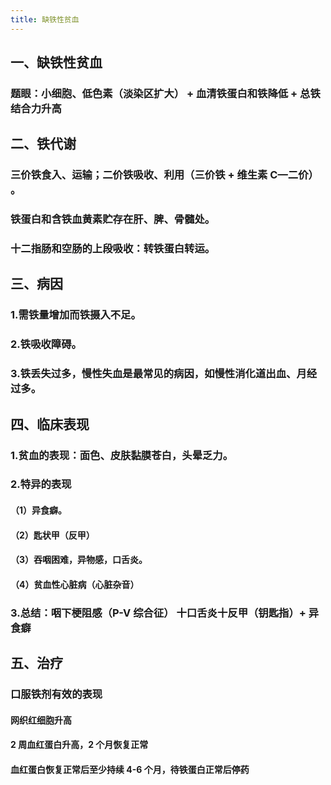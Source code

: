 ```yaml
---
title: 缺铁性贫血
---
```


## 一、缺铁性贫血
### 题眼：小细胞、低色素（淡染区扩大） + 血清铁蛋白和铁降低 + 总铁结合力升高

## 二、铁代谢
### 三价铁食入、运输；二价铁吸收、利用（三价铁 + 维生素 C—二价） 。

### 铁蛋白和含铁血黄素贮存在肝、脾、骨髓处。

### 十二指肠和空肠的上段吸收：转铁蛋白转运。

## 三、病因
### 1.需铁量增加而铁摄入不足。

### 2.铁吸收障碍。

### 3.铁丢失过多，慢性失血是最常见的病因，如慢性消化道出血、月经过多。

## 四、临床表现
### 1.贫血的表现：面色、皮肤黏膜苍白，头晕乏力。

### 2.特异的表现
#### （1）异食癖。

#### （2）匙状甲（反甲）

#### （3）吞咽困难，异物感，口舌炎。

#### （4）贫血性心脏病（心脏杂音）

### 3.总结：咽下梗阻感（P-V 综合征） 十口舌炎十反甲（钥匙指）+ 异食癖

## 五、治疗
### 口服铁剂有效的表现
#### 网织红细胞升高

#### 2 周血红蛋白升高，2 个月恢复正常

#### 血红蛋白恢复正常后至少持续 4-6 个月，待铁蛋白正常后停药
